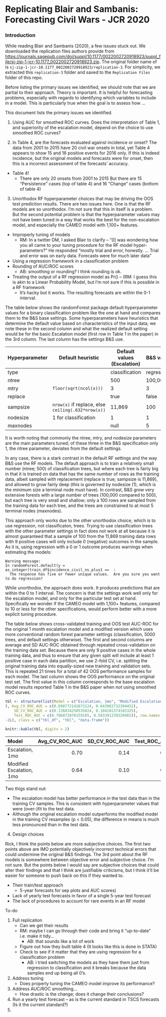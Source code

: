 Replicating Blair and Sambanis: Forecasting Civil Wars - JCR 2020
================

### Introduction

While reading Blair and Sambanis (2020), a few issues stuck out. We
downloaded the replication files authors provide from
<https://journals.sagepub.com/doi/suppl/10.1177/0022002720918923/suppl_file/sj-zip-1-jcr-10.1177_0022002720918923.zip>.
The original folder name of is
`sj-zip-1-jcr-10.1177_0022002720918923/replication-3`. For simplicity,
we extracted this `replication-3` folder and saved to the `Replication
Files` folder of this repo.

Before listing the primary issues we identified, we should note that we
are partial to their approach. Theory is important. It is helpful for
forecasting problems, especially with regards to identifying which
variables to include in a model. This is particularly true when the goal
is to assess how …

This document lists the primary issues we identified.

1.  Using AUC for smoothed ROC curves. Does the interpretation of Table
    1, and superiority of the escalation model, depend on the choice to
    use smoothed ROC curves?

2.  In Table 4, are the forecasts evaluated against incidence or onset?
    The data from 2001 to 2015 have 20 civil war onsets in total, yet
    Table 4 appears to show 15 and 16 positive events for 2016 only. If
    this is indeed incidence, but the original models and forecasts were
    for onset, then this is a incorrect assessment of the forecasts’
    accuracy.

<!-- end list -->

  - Table 4\!
      - There are only 20 onsets from 2001 to 2015 But there are 15
        “Persistence” cases (top of table 4) and 16 “Change” cases
        (bottom of table 4)

<!-- end list -->

3.  Unorthodox RF hyperparameter choices that may be driving the OOS
    test prediction results. There are two issues here. One is that the
    RF models are so unorthodox. I’m not sure that this in itself is a
    problem. But the second potential problem is that the hyperparameter
    values may not have been tuned in a way that works the best for the
    non-escalation model, and especially the CAMEO model with 1,100+
    features.

<!-- end list -->

  - Improperly tuning of models
      - RM: In a twitter DM, I asked Blair to clarify – “\[I\] was
        wondering how you all came to your tuning procedure for the RF
        model hyper-parameters?” He responded “mostly trial and error,
        honestly. … Trial and error was on early data. Forecasts were
        for much later data”
  - Using a regression framework in a classification problem
  - Rounding of AUC/ROC scores
      - AB: smoothing or rounding? I think rounding is ok.
  - Treating the output of a RF regression model as Pr() – (RM: I guess
    this is akin to a Linear Probability Model, but I’m not sure if this
    is possible in a RF framework
      - It’s hacky but it works. The resulting forecasts are within the
        0-1 interval.

The table below shows the randomForest package default hyperparameter
values for a binary classification problem like the one at hand and
compares them to the B\&S base settings. Some hyperparameters have
heuristics that determine the default value based on characteristics of
the input data; we note these in the second column and what the realized
default setting would be for the basic Escalation model (first row in
Table 1 in the paper) in the 3rd column. The last column has the
settings B\&S use.

| Hyperparameter | Default heuristic                                  | Default values (Escalation) | B\&S value |
| -------------- | -------------------------------------------------- | --------------------------- | ---------- |
| type           |                                                    | classification              | regression |
| ntree          |                                                    | 500                         | 100,000    |
| mtry           | `floor(sqrt(ncol(x)))`                             | 3                           | 3          |
| replace        |                                                    | true                        | false      |
| sampsize       | `nrow(x)` if replace, else `ceiling(.632*nrow(x))` | 11,869                      | 100        |
| nodesize       | 1 for classification                               | 1                           | 1          |
| maxnodes       |                                                    | null                        | 5          |

It is worth noting that commonly the ntree, mtry, and nodesize
parameters are the main parameters tuned; of these three in the B\&S
specification only 1, the ntree parameter, deviates from the default
settings.

In any case, there is a stark contrast in the default RF settings and
the way B\&S use the RF models. The default approach is to train a
relatively small number (ntree; 500) of classification trees, but where
each tree is fairly big in that it is trained on data that has the same
number of rows as the training data, albeit sampled with replacement
(replace is true; sampsize is 11,869), and allowed to grow fairly deep
(this is governed by nodesize (1), which is the minimum size a terminal
node must have). In contrast, B\&S grow very extensive forests with a
large number of trees (100,000 compared to 500), but each tree is very
small and shallow; only a 100 rows are sampled from the training data
for each tree, and the trees are constrained to at most 5 terminal nodes
(maxnodes).

This approach only works due to the other unorthodox choice, which is to
use regression, not classificaton, trees. Trying to use classification
trees with the other parameter settings in fact does not work at all
because it is almost guaranteed that a sample of 100 from the 11,869
training data rows with 9 positive cases will only include 0 (negative)
outcomes in the sample. As it is, using regression with a 0 or 1 outcome
produces warnings when estimating the models:

    Warning message:
    In randomForest.default(y = as.integer(train_df$incidence_civil_ns_plus1 ==  :
      The response has five or fewer unique values.  Are you sure you want to do regression?

While unorthodox, the approach does work. It produces predictions that
are within the 0 to 1 interval. The concern is that the settings work
well only for the escalation model, and only for the particular test set
at hand. Specifically we wonder if the CAMEO model with 1,100+ features,
compared to 10 or less for the other specifications, would perform
better with a more explicit tuning procedure.

The table below shows cross-validated training and OOS test AUC-ROC for
the original 1 month escalation model and a modified version which uses
more conventional random forest parameter settings (classification, 5000
trees, and default settings otherwise). The first and second columns are
average and SD AUC-ROC obtained through repeated cross-validation on the
training data set. Because there are only 9 positive cases in the whole
training data, and thus to ensure that any given split will include at
least 1 positive case in each data partition, we use 2-fold CV,
i.e. splitting the original training data into equally-sized new
training and validation sets. This is repeated 21 times for a total of
42 OOS performance samples for each model. The last column shows the OOS
performance on the original test set. The first value in this column
corresponds to the base escalation model results reported Table 1 in the
B\&S paper when *not* using smoothed ROC curves.

``` r
tbl <- structure(list(Model = c("Escalation, 1mo", "Modified Escalation, 1mo"
), Avg_CV_ROC_AUC = c(0.698772142673124, 0.643982732304452), 
    SD_CV_ROC_AUC = c(0.136834250535024, 0.104102374345325), 
    Test_ROC_AUC = c(0.786872878159185, 0.583391239320482)), row.names = c(NA, 
-2L), class = c("tbl_df", "tbl", "data.frame"))

knitr::kable(tbl, digits = 2)
```

| Model                    | Avg\_CV\_ROC\_AUC | SD\_CV\_ROC\_AUC | Test\_ROC\_AUC |
| :----------------------- | ----------------: | ---------------: | -------------: |
| Escalation, 1mo          |              0.70 |             0.14 |           0.79 |
| Modified Escalation, 1mo |              0.64 |             0.10 |           0.58 |

Two thigs stand out:

  - The escalation model has better performance in the test data than in
    the training CV samples. This is consistent with hyperparameter
    values that were (over-)fit to the test data.
  - Although the original escalation model outperforms the modified
    model in the training CV resamples (p \< 0.05), the difference in
    means is much less pronounced than in the test data.

<!-- end list -->

4.  Design choices

Rick, I think the points below are more subjective choices. The first
two points above are IMO potentially objectively incorrect technical
errors that could undermine the original B\&S findings. The 3rd point
about the RF models is somewhere between objective error and subjective
choice. I’m not sure. But the points below I would say are subjective
choices that could alter their findings and that I think are justifiable
criticisms, but I think it’ll be easier for someone to push back on this
if they wanted to.

  - Their train/test approach
      - 5-year forecasts for sep plots and AUC scores)
  - Lack of yearly test forecasts in favor of a single 5-year test
    forecast
  - The lack of procedures to account for rare events in an RF model

To-do

1.  Full replication
      - Can we get their results
      - RM: maybe I can go through their code and bring it “up-to-date”
        i.e. make it tidy…
          - AB: that sounds like a lot of work
      - Figure out how they built table 4 (It looks like this is done in
        STATA)
      - Check to see if it matter that they are using regression for a
        classification problem
          - AB: i tried switching the models as they have them just from
            regression to classification and it breaks because the data
            samples end up being all 0’s.
2.  Address tuning
      - Does properly tuning the CAMEO model improve its performance?
3.  Address AUC/ROC smoothing…
      - How drastic is the change; does it change their conclusions?
4.  Run a yearly test forecast – as is the current standard in TSCS
    forecasts (Is it the current standard?)
5.
